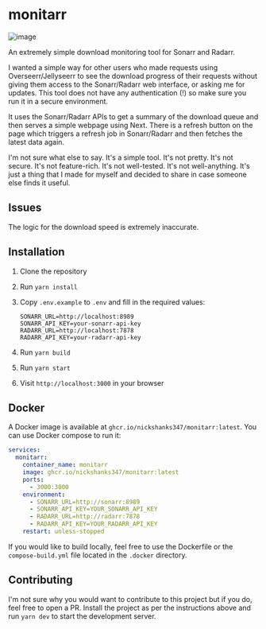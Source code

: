 # monitarr

![image](https://github.com/user-attachments/assets/a336edca-ab09-43f3-9ed2-d0f218881fd0)

An extremely simple download monitoring tool for Sonarr and Radarr.

I wanted a simple way for other users who made requests using Overseerr/Jellyseerr to see the download progress of their requests without giving them access to the Sonarr/Radarr web interface, or asking me for updates. This tool does not have any authentication (!) so make sure you run it in a secure environment.

It uses the Sonarr/Radarr APIs to get a summary of the download queue and then serves a simple webpage using Next. There is a refresh button on the page which triggers a refresh job in Sonarr/Radarr and then fetches the latest data again.

I'm not sure what else to say. It's a simple tool. It's not pretty. It's not secure. It's not feature-rich. It's not well-tested. It's not well-anything. It's just a thing that I made for myself and decided to share in case someone else finds it useful.

## Issues

The logic for the download speed is extremely inaccurate.

## Installation

1. Clone the repository
2. Run `yarn install`
3. Copy `.env.example` to `.env` and fill in the required values:

    ```text
    SONARR_URL=http://localhost:8989
    SONARR_API_KEY=your-sonarr-api-key
    RADARR_URL=http://localhost:7878
    RADARR_API_KEY=your-radarr-api-key
    ```

4. Run `yarn build`
5. Run `yarn start`
6. Visit `http://localhost:3000` in your browser

## Docker

A Docker image is available at `ghcr.io/nickshanks347/monitarr:latest`. You can use Docker compose to run it:

```yaml
services:
  monitarr:
    container_name: monitarr
    image: ghcr.io/nickshanks347/monitarr:latest
    ports:
      - 3000:3000
    environment:
      - SONARR_URL=http://sonarr:8989
      - SONARR_API_KEY=YOUR_SONARR_API_KEY
      - RADARR_URL=http://radarr:7878
      - RADARR_API_KEY=YOUR_RADARR_API_KEY
    restart: unless-stopped
```

If you would like to build locally, feel free to use the Dockerfile or the `compose-build.yml` file located in the `.docker` directory.

## Contributing

I'm not sure why you would want to contribute to this project but if you do, feel free to open a PR. Install the project as per the instructions above and run `yarn dev` to start the development server.
